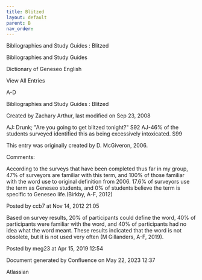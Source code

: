 ```yaml
---
title: Blitzed
layout: default
parent: B
nav_order:
---
```


Bibliographies and Study Guides : Blitzed

Bibliographies and Study Guides

Dictionary of Geneseo English

View All Entries

A-D

Bibliographies and Study Guides : Blitzed

Created by  Zachary Arthur, last modified on Sep 23, 2008

AJ: Drunk; &quot;Are you going to get blitzed tonight?&quot; S92 AJ-46% of the students surveyed identified this as being excessively intoxicated. S99 

This entry was originally created by D. McGiveron, 2006.

Comments:

According to the surveys that have been completed thus far in my group, 47% of surveyors are familiar with this term, and 100% of those familiar with the word use to original definition from 2006. 17.6% of surveyors use the term as Geneseo students, and 0% of students believe the term is specific to Geneseo life.(Birkby, A-F, 2012) 

Posted by ccb7 at Nov 14, 2012 21:05

Based on survey results, 20% of participants could define the word, 40% of participants were familiar with the word, and 40% of participants had no idea what the word meant. These results indicated that the word is not obsolete, but it is not used very often (M Gillanders, A-F, 2019).

Posted by meg23 at Apr 15, 2019 12:54

Document generated by Confluence on May 22, 2023 12:37

Atlassian
